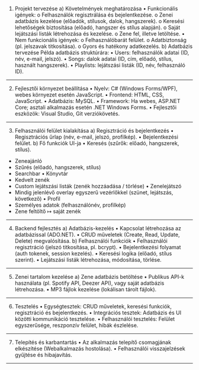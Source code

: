 1. Projekt tervezése
a) Követelmények meghatározása
•	Funkcionális igények: 
o	Felhasználók regisztrálása és bejelentkezése.
o	Zenei adatbázis kezelése (előadók, stílusok, dalok, hangszerek).
o	Keresési lehetőségek biztosítása (előadó, hangszer és stílus alapján).
o	Saját lejátszási listák létrehozása és kezelése.
o	Zene fel, illetve letöltése.
•	Nem funkcionális igények: 
o	Felhasználóbarát felület.
o	Adatbiztonság (pl. jelszavak titkosítása).
o	Gyors és hatékony adatkezelés.
b) Adatbázis tervezése
Példa adatbázis struktúrára:
•	Users: felhasználók adatai (ID, név, e-mail, jelszó).
•	Songs: dalok adatai (ID, cím, előadó, stílus, használt hangszerek).
•	Playlists: lejátszási listák (ID, név, felhasználó ID).

________________________________________

2. Fejlesztői környezet beállítása
•	Nyelv: C# (Windows Forms/WPF), webes környezet esetén JavaScript.
•	Frontend: HTML, CSS, JavaScript.
•	Adatbázis: MySQL.
•	Framework: Ha webes, ASP.NET Core; asztali alkalmazás esetén .NET Windows Forms.
•	Fejlesztői eszközök: Visual Studio, Git verziókövetés.

________________________________________

3. Felhasználói felület kialakítása
a) Regisztráció és bejelentkezés
•	Regisztrációs űrlap (név, e-mail, jelszó, profilkép).
•	Bejelentkezési felület.
b) Fő funkciók UI-ja
•	Keresés (szűrők: előadó, hangszerek, stílus).
  -	Zeneajánló
  -	Szűrés (előadó, hangszerek, stílus)
  -	Searchbar
•	Könyvtár
  -	Kedvelt zenék
  -	Custom lejátszási listák (zenék hozzáadása / törlése) 
•	Zenelejátszó 
  -	Mindig jelenlévő overlay egyszerű vezérlőkkel (szünet, lejátszás, következő)
•	Profil
  -	Személyes adatok (felhasználónév, profilkép)
  -	Zene feltöltő ↦ saját zenék
  
________________________________________

4. Backend fejlesztés
a) Adatbázis-kezelés
•	Kapcsolat létrehozása az adatbázissal (ADO.NET).
•	CRUD műveletek (Create, Read, Update, Delete) megvalósítása.
b) Felhasználói funkciók
•	Felhasználói regisztráció (jelszó titkosítása, pl. bcrypt).
•	Bejelentkezési folyamat (auth tokenek, session kezelés).
•	Keresési logika (előadó, stílus szerint).
•	Lejátszási listák létrehozása, módosítása, törlése.

________________________________________

5. Zenei tartalom kezelése
a) Zene adatbázis betöltése
•	Publikus API-k használata (pl. Spotify API, Deezer API), vagy saját adatbázis létrehozása.
•	MP3 fájlok kezelése (lokálisan tárolt fájlok).

________________________________________

6. Tesztelés
•	Egységtesztek: CRUD műveletek, keresési funkciók, regisztráció és bejelentkezés.
•	Integrációs tesztek: Adatbázis és UI közötti kommunikáció tesztelése.
•	Felhasználói tesztelés: Felület egyszerűsége, reszponzív felület, hibák észlelése.

________________________________________
7. Telepítés és karbantartás
•	Az alkalmazás telepítő csomagjának elkészítése (Webalkalmazás hostolása).
•	Felhasználói visszajelzések gyűjtése és hibajavítás.
________________________________________
